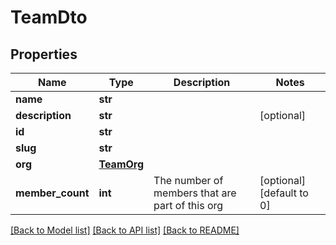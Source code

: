 # TeamDto

## Properties
Name | Type | Description | Notes
------------ | ------------- | ------------- | -------------
**name** | **str** |  | 
**description** | **str** |  | [optional] 
**id** | **str** |  | 
**slug** | **str** |  | 
**org** | [**TeamOrg**](TeamOrg.md) |  | 
**member_count** | **int** | The number of members that are part of this org | [optional] [default to 0]

[[Back to Model list]](../README.md#documentation-for-models) [[Back to API list]](../README.md#documentation-for-api-endpoints) [[Back to README]](../README.md)


